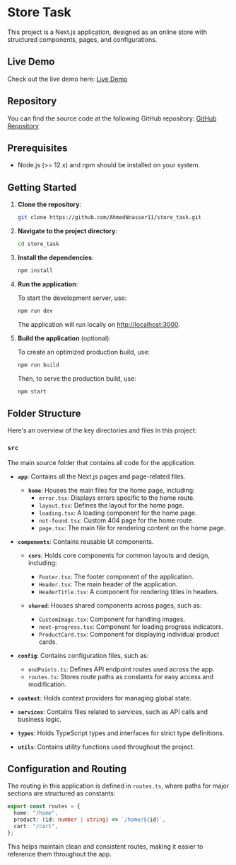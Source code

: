 
# Store Task

This project is a Next.js application, designed as an online store with structured components, pages, and configurations.

## Live Demo

Check out the live demo here: [Live Demo](https://store-task-ten.vercel.app/home)

## Repository

You can find the source code at the following GitHub repository: [GitHub Repository](https://github.com/AhmedNnasser11/store_task.git)

## Prerequisites

- Node.js (>= 12.x) and npm should be installed on your system.

## Getting Started

1. **Clone the repository**:

   ```bash
   git clone https://github.com/AhmedNnasser11/store_task.git
   ```

2. **Navigate to the project directory**:

   ```bash
   cd store_task
   ```

3. **Install the dependencies**:

   ```bash
   npm install
   ```

4. **Run the application**:

   To start the development server, use:

   ```bash
   npm run dev
   ```

   The application will run locally on [http://localhost:3000](http://localhost:3000).

5. **Build the application** (optional):

   To create an optimized production build, use:

   ```bash
   npm run build
   ```

   Then, to serve the production build, use:

   ```bash
   npm start
   ```

## Folder Structure

Here's an overview of the key directories and files in this project:

### `src`
The main source folder that contains all code for the application.

- **`app`**: Contains all the Next.js pages and page-related files.
  - **`home`**: Houses the main files for the home page, including:
    - `error.tsx`: Displays errors specific to the home route.
    - `layout.tsx`: Defines the layout for the home page.
    - `loading.tsx`: A loading component for the home page.
    - `not-found.tsx`: Custom 404 page for the home route.
    - `page.tsx`: The main file for rendering content on the home page.

- **`components`**: Contains reusable UI components.
  - **`cors`**: Holds core components for common layouts and design, including:
    - `Footer.tsx`: The footer component of the application.
    - `Header.tsx`: The main header of the application.
    - `HeaderTitle.tsx`: A component for rendering titles in headers.

  - **`shared`**: Houses shared components across pages, such as:
    - `CustomImage.tsx`: Component for handling images.
    - `next-progress.tsx`: Component for loading progress indicators.
    - `ProductCard.tsx`: Component for displaying individual product cards.

- **`config`**: Contains configuration files, such as:
  - `endPoints.ts`: Defines API endpoint routes used across the app.
  - `routes.ts`: Stores route paths as constants for easy access and modification.

- **`context`**: Holds context providers for managing global state.

- **`services`**: Contains files related to services, such as API calls and business logic.

- **`types`**: Holds TypeScript types and interfaces for strict type definitions.

- **`utils`**: Contains utility functions used throughout the project.

## Configuration and Routing

The routing in this application is defined in `routes.ts`, where paths for major sections are structured as constants:

```typescript
export const routes = {
  home: "/home",
  product: (id: number | string) => `/home/${id}`,
  cart: "/cart",
};
```

This helps maintain clean and consistent routes, making it easier to reference them throughout the app.
